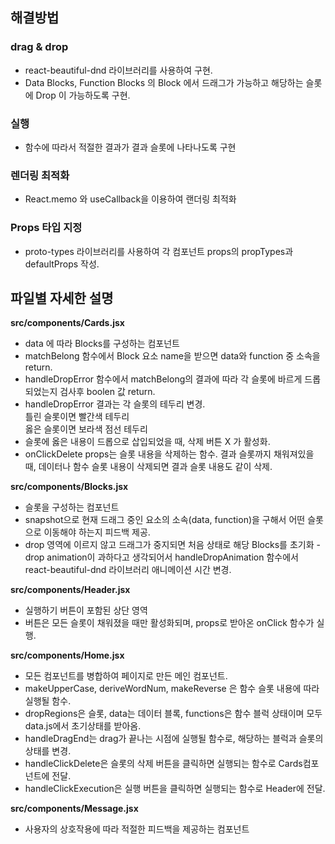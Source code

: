 ## 해결방법

### drag & drop
- react-beautiful-dnd 라이브러리를 사용하여 구현. 
- Data Blocks, Function Blocks 의 Block 에서 드래그가 가능하고 해당하는 슬롯에 Drop 이 가능하도록 구현.

### 실행
- 함수에 따라서 적절한 결과가 결과 슬롯에 나타나도록 구현

### 렌더링 최적화
- React.memo 와 useCallback을 이용하여 랜더링 최적화

### Props 타입 지정
- proto-types 라이브러리를 사용하여 각 컴포넌트 props의 propTypes과 defaultProps 작성.


## 파일별 자세한 설명

**src/components/Cards.jsx**
- data 에 따라 Blocks를 구성하는 컴포넌트
- matchBelong 함수에서 Block 요소 name을 받으면 data와 function 중 소속을 return.
- handleDropError 함수에서 matchBelong의 결과에 따라 각 슬롯에 바르게 드롭되었는지 검사후 boolen 값 return. 
- handleDropError 결과는 각 슬롯의 테두리 변경.<br/>
틀린 슬롯이면 빨간색 테두리<br/>
옳은 슬롯이면 보라색 점선 테두리
- 슬롯에 옳은 내용이 드롭으로 삽입되었을 때, 삭제 버튼 X 가 활성화.<br/>
- onClickDelete props는 슬롯 내용을 삭제하는 함수. 결과 슬롯까지 채워져있을 때, 데이터나 함수 슬롯 내용이 삭제되면 결과 슬롯 내용도 같이 삭제.

**src/components/Blocks.jsx**
- 슬롯을 구성하는 컴포넌트
- snapshot으로 현재 드래그 중인 요소의 소속(data, function)을 구해서 어떤 슬롯으로 이동해야 하는지 피드백 제공.
- drop 영역에 이르지 않고 드래그가 중지되면 처음 상태로 해당 Blocks를 초기화
-drop animation이  과하다고 생각되어서 handleDropAnimation 함수에서 react-beautiful-dnd 라이브러리 애니메이션 시간 변경.

**src/components/Header.jsx**
- 실행하기 버튼이 포함된 상단 영역
- 버튼은 모든 슬롯이 채워졌을 때만 활성화되며, props로 받아온 onClick 함수가 실행.

**src/components/Home.jsx**
- 모든 컴포넌트를 병합하여 페이지로 만든 메인 컴포넌트.
- makeUpperCase, deriveWordNum, makeReverse 은 함수 슬롯 내용에 따라 실행될 함수.
- dropRegions은 슬롯, data는 데이터 블록, functions은 함수 블럭 상태이며 모두 data.js에서 초기상태를 받아옴.
- handleDragEnd는 drag가 끝나는 시점에 실행될 함수로, 해당하는 블럭과 슬롯의 상태를 변경.
- handleClickDelete은 슬롯의 삭제 버튼을 클릭하면 실행되는 함수로 Cards컴포넌트에 전달.
- handleClickExecution은 실행 버튼을 클릭하면 실행되는 함수로 Header에 전달.

**src/components/Message.jsx**
- 사용자의 상호작용에 따라 적절한 피드백을 제공하는 컴포넌트
